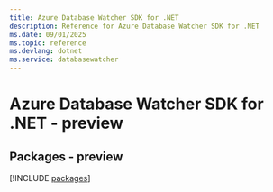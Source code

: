 ```yaml
---
title: Azure Database Watcher SDK for .NET
description: Reference for Azure Database Watcher SDK for .NET
ms.date: 09/01/2025
ms.topic: reference
ms.devlang: dotnet
ms.service: databasewatcher
---
```

# Azure Database Watcher SDK for .NET - preview
## Packages - preview
[!INCLUDE [packages](database-watcher-index.md)]